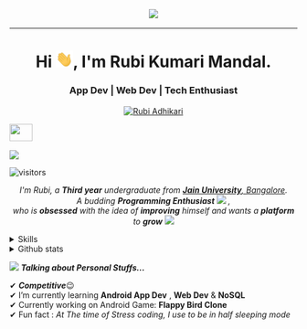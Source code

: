 <p align="center">
  <img src="https://github.com/thompsonemerson/thompsonemerson/raw/master/cover-thompson.png" height="200"/>
</p>
<hr>
<h1 align="center">Hi <img src="https://raw.githubusercontent.com/ABSphreak/ABSphreak/master/gifs/Hi.gif" width="30px">, I'm Rubi Kumari Mandal.</h1>
<h3 align="center">App Dev |  Web Dev  |  Tech Enthusiast</h3>
<p align="center">
<a href="https://www.linkedin.com/in/rubi-kumari-mandal-3ab272214/" target="blank"><img align="center" src="https://cdn.jsdelivr.net/npm/simple-icons@3.0.1/icons/linkedin.svg" alt="Rubi Adhikari" height="30" width="40" /></a>

<a href="https://www.hackerrank.com/rubikumariadhik1" target="blank"><img align="center" src="https://cdn.jsdelivr.net/npm/simple-icons@3.0.1/icons/hackerrank.svg" height="30" width="40" /></a>

<a href="https://leetcode.com/rubang101/" target="blank"><img align="center" src="https://img.shields.io/badge/dynamic/json?style=for-the-badge&labelColor=black&color=%23ffa116&label=Solved&query=solvedOverTotal&url=https%3A%2F%2Fleetcode-badge.vercel.app%2Fapi%2Fusers%2Frubang101&logo=leetcode&logoColor=yellow"/></a>
</p>
</p>

![visitors](https://visitor-badge.laobi.icu/badge?page_id=kunal-kushwaha.rubi101)


<p align="center">
  <em>
    I'm Rubi, a <b>Third year</b> undergraduate from <a href="https://set.jainuniversity.ac.in/"> <b>Jain University</b>, Bangalore</a>. <br>
    A budding <b> Programming Enthusiast</b>&nbsp;<img src="https://github.com/TheDudeThatCode/TheDudeThatCode/blob/master/Assets/Designer.gif" width="36px">&nbsp,<br>who is <b>obsessed</b>
    with the idea of <b>improving</b> himself and wants a <b>platform</b> to 
    <b>grow</b> <img src="https://github.com/TheDudeThatCode/TheDudeThatCode/blob/master/Assets/Rocket.gif" width="18px">
  </em> 
</p>

<details><summary>Skills</summary>

### Programming languages I know:-

![Java](https://img.shields.io/badge/Java-007396?style=for-the-badge&logo=java&logoColor=white)
![Python](https://img.shields.io/badge/Python-14354C?style=for-the-badge&logo=python&logoColor=white)
![C](https://img.shields.io/badge/C-00599C?style=for-the-badge&logo=c&logoColor=whit)
![FLUTTER](https://img.shields.io/badge/Flutter-02569B?style=for-the-badge&logo=flutter&logoColor=white)
![JavaScript](https://img.shields.io/badge/JavaScript-F7DF1E?style=for-the-badge&logo=javascript&logoColor=black)
![MYSQL](https://img.shields.io/badge/MySQL-00000F?style=for-the-badge&logo=mysql&logoColor=white)
![REACT](https://img.shields.io/badge/React-20232A?style=for-the-badge&logo=react&logoColor=61DAFB)
![CSS](https://img.shields.io/badge/CSS-239120?&style=for-the-badge&logo=css3&logoColor=white)


  
 ### Editors I like to use:-

![vscode](https://img.shields.io/badge/Visual_Studio_Code-007ACC?style=for-the-badge&logo=visual-studio-code&logoColor=white)
![Eclipse](https://img.shields.io/badge/eclipse-badge-blue.svg?logo=eclipse)
 
  
</details>

<details><summary>Github stats</summary>

[![Top Langs](https://github-readme-stats.vercel.app/api/top-langs/?username=tejkiran-1&theme=dark)](https://github.com/tejkiran-1?tab=repositories)
<a href="https://github.com/tejkiran-1" >

  <img height="180em" src="https://github-readme-stats.vercel.app/api?username=tejkiran-1&count_private=true&show_icons=true&locale=en&theme=dark" alt="tejkiran-1" />
  
  <img height="180em" src="https://github-readme-streak-stats.herokuapp.com/?user=tejkiran-1&theme=dark" alt="tejkiran-1"/>

</a>

</details>

<img src="https://media.giphy.com/media/ObNTw8Uzwy6KQ/giphy.gif" width="30px">&nbsp;***Talking about Personal Stuffs...***

✔  ***Competitive***😉 <br>
✔ I’m currently learning **Android App Dev** , **Web Dev** & **NoSQL** <br>
✔ Currently working on Android Game: **Flappy Bird Clone** <br>
✔ Fun fact : *At The time of Stress coding, I use to be in half sleeping mode*<br>
